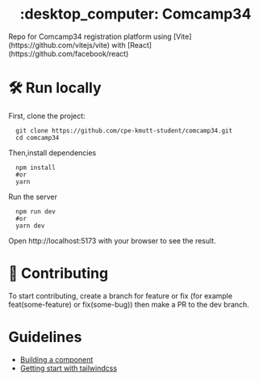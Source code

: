 <p align="center"> 
  <h1 align="center">  :desktop_computer: Comcamp34 </h1>
</p>
Repo for Comcamp34 registration platform using [Vite](https://github.com/vitejs/vite) with [React](https://github.com/facebook/react)


# :hammer_and_wrench: Run locally
First, clone the project:
```
  git clone https://github.com/cpe-kmutt-student/comcamp34.git
  cd comcamp34
```
Then,install dependencies
```
  npm install
  #or
  yarn
```
Run the server
```
  npm run dev
  #or
  yarn dev
```
Open http://localhost:5173 with your browser to see the result.


# :page_facing_up: Contributing
To start contributing, create a branch for feature or fix (for example feat(some-feature) or fix(some-bug)) then make a PR to the dev branch.

# Guidelines
- [Building a component](https://github.com/cpe-kmutt-student/bangmod-hackathon-2023/blob/main/.github/guildelines/building-component.md)
- [Getting start with tailwindcss](https://tailwindcss.com/docs/installation)
